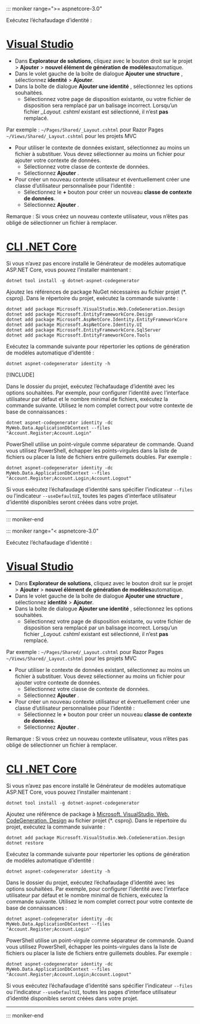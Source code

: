 ::: moniker range=">= aspnetcore-3.0"

Exécutez l’échafaudage d’identité :

# <a name="visual-studiotabvisual-studio"></a>[Visual Studio](#tab/visual-studio)

* Dans **Explorateur de solutions**, cliquez avec le bouton droit sur le projet > **Ajouter** > **nouvel élément de génération de modèles**automatique.
* Dans le volet gauche de la boîte de dialogue **Ajouter une structure** , sélectionnez **identité** > **Ajouter**.
* Dans la boîte de dialogue **Ajouter une identité** , sélectionnez les options souhaitées.
  * Sélectionnez votre page de disposition existante, ou votre fichier de disposition sera remplacé par un balisage incorrect. Lorsqu’un fichier *\_Layout. cshtml* existant est sélectionné, il n’est **pas** remplacé.

 Par exemple : `~/Pages/Shared/_Layout.cshtml` pour Razor Pages `~/Views/Shared/_Layout.cshtml` pour les projets MVC
* Pour utiliser le contexte de données existant, sélectionnez au moins un fichier à substituer. Vous devez sélectionner au moins un fichier pour ajouter votre contexte de données.
  * Sélectionnez votre classe de contexte de données.
  * Sélectionnez **Ajouter** .
* Pour créer un nouveau contexte utilisateur et éventuellement créer une classe d’utilisateur personnalisée pour l’identité :
  * Sélectionnez le **+** bouton pour créer un nouveau **classe de contexte de données**.
  * Sélectionnez **Ajouter** .

Remarque : Si vous créez un nouveau contexte utilisateur, vous n’êtes pas obligé de sélectionner un fichier à remplacer.

# <a name="net-core-clitabnetcore-cli"></a>[CLI .NET Core](#tab/netcore-cli)

Si vous n’avez pas encore installé le Générateur de modèles automatique ASP.NET Core, vous pouvez l’installer maintenant :

```dotnetcli
dotnet tool install -g dotnet-aspnet-codegenerator
```

Ajoutez les références de package NuGet nécessaires au fichier projet (\*. csproj). Dans le répertoire du projet, exécutez la commande suivante :

```dotnetcli
dotnet add package Microsoft.VisualStudio.Web.CodeGeneration.Design
dotnet add package Microsoft.EntityFrameworkCore.Design
dotnet add package Microsoft.AspNetCore.Identity.EntityFrameworkCore
dotnet add package Microsoft.AspNetCore.Identity.UI
dotnet add package Microsoft.EntityFrameworkCore.SqlServer
dotnet add package Microsoft.EntityFrameworkCore.Tools
```

Exécutez la commande suivante pour répertorier les options de génération de modèles automatique d’identité :

```dotnetcli
dotnet aspnet-codegenerator identity -h
```

[!INCLUDE[](~/includes/scaffoldTFM.md)]

Dans le dossier du projet, exécutez l’échafaudage d’identité avec les options souhaitées. Par exemple, pour configurer l’identité avec l’interface utilisateur par défaut et le nombre minimal de fichiers, exécutez la commande suivante. Utilisez le nom complet correct pour votre contexte de base de connaissances :

```dotnetcli
dotnet aspnet-codegenerator identity -dc MyWeb.Data.ApplicationDbContext --files "Account.Register;Account.Login"
```

PowerShell utilise un point-virgule comme séparateur de commande. Quand vous utilisez PowerShell, échapper les points-virgules dans la liste de fichiers ou placer la liste de fichiers entre guillemets doubles. Par exemple :

```dotnetcli
dotnet aspnet-codegenerator identity -dc MyWeb.Data.ApplicationDbContext --files "Account.Register;Account.Login;Account.Logout"
```

Si vous exécutez l’échafaudage d’identité sans spécifier l’indicateur `--files` ou l’indicateur `--useDefaultUI`, toutes les pages d’interface utilisateur d’identité disponibles seront créées dans votre projet.

---

::: moniker-end

::: moniker range="< aspnetcore-3.0"

Exécutez l’échafaudage d’identité :

# <a name="visual-studiotabvisual-studio"></a>[Visual Studio](#tab/visual-studio)

* Dans **Explorateur de solutions**, cliquez avec le bouton droit sur le projet > **Ajouter** > **nouvel élément de génération de modèles**automatique.
* Dans le volet gauche de la boîte de dialogue **Ajouter une structure** , sélectionnez **identité** > **Ajouter**.
* Dans la boîte de dialogue **Ajouter une identité** , sélectionnez les options souhaitées.
  * Sélectionnez votre page de disposition existante, ou votre fichier de disposition sera remplacé par un balisage incorrect. Lorsqu’un fichier *\_Layout. cshtml* existant est sélectionné, il n’est **pas** remplacé.

 Par exemple : `~/Pages/Shared/_Layout.cshtml` pour Razor Pages `~/Views/Shared/_Layout.cshtml` pour les projets MVC
* Pour utiliser le contexte de données existant, sélectionnez au moins un fichier à substituer. Vous devez sélectionner au moins un fichier pour ajouter votre contexte de données.
  * Sélectionnez votre classe de contexte de données.
  * Sélectionnez **Ajouter** .
* Pour créer un nouveau contexte utilisateur et éventuellement créer une classe d’utilisateur personnalisée pour l’identité :
  * Sélectionnez le **+** bouton pour créer un nouveau **classe de contexte de données**.
  * Sélectionnez **Ajouter** .

Remarque : Si vous créez un nouveau contexte utilisateur, vous n’êtes pas obligé de sélectionner un fichier à remplacer.

# <a name="net-core-clitabnetcore-cli"></a>[CLI .NET Core](#tab/netcore-cli)

Si vous n’avez pas encore installé le Générateur de modèles automatique ASP.NET Core, vous pouvez l’installer maintenant :

```dotnetcli
dotnet tool install -g dotnet-aspnet-codegenerator
```

Ajoutez une référence de package à [Microsoft. VisualStudio. Web. CodeGeneration. Design](https://www.nuget.org/packages/Microsoft.VisualStudio.Web.CodeGeneration.Design/) au fichier projet (\*. csproj). Dans le répertoire du projet, exécutez la commande suivante :

```dotnetcli
dotnet add package Microsoft.VisualStudio.Web.CodeGeneration.Design
dotnet restore
```

Exécutez la commande suivante pour répertorier les options de génération de modèles automatique d’identité :

```dotnetcli
dotnet aspnet-codegenerator identity -h
```

Dans le dossier du projet, exécutez l’échafaudage d’identité avec les options souhaitées. Par exemple, pour configurer l’identité avec l’interface utilisateur par défaut et le nombre minimal de fichiers, exécutez la commande suivante. Utilisez le nom complet correct pour votre contexte de base de connaissances :

```dotnetcli
dotnet aspnet-codegenerator identity -dc MyWeb.Data.ApplicationDbContext --files "Account.Register;Account.Login"
```

PowerShell utilise un point-virgule comme séparateur de commande. Quand vous utilisez PowerShell, échapper les points-virgules dans la liste de fichiers ou placer la liste de fichiers entre guillemets doubles. Par exemple :

```dotnetcli
dotnet aspnet-codegenerator identity -dc MyWeb.Data.ApplicationDbContext --files "Account.Register;Account.Login;Account.Logout"
```

Si vous exécutez l’échafaudage d’identité sans spécifier l’indicateur `--files` ou l’indicateur `--useDefaultUI`, toutes les pages d’interface utilisateur d’identité disponibles seront créées dans votre projet.

---

::: moniker-end